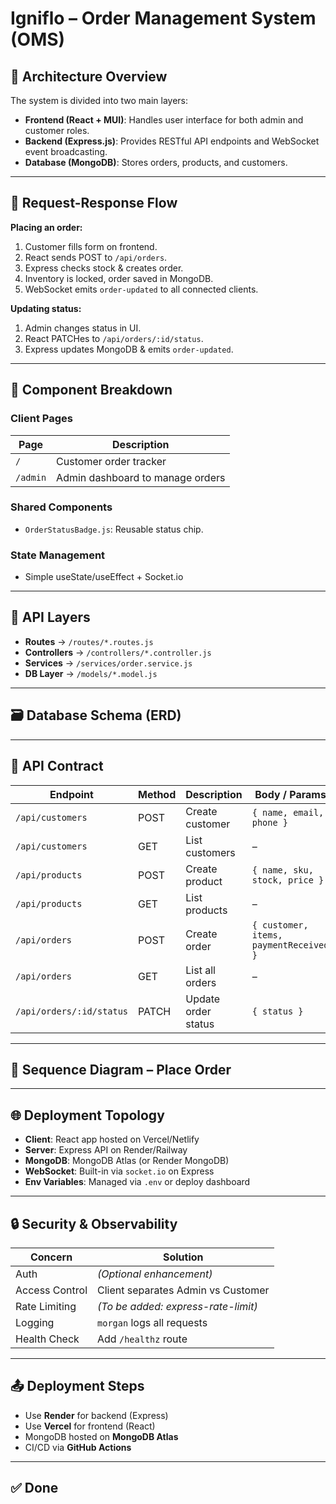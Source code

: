 # Igniflo – Order Management System (OMS)

## 📐 Architecture Overview

The system is divided into two main layers:


- **Frontend (React + MUI)**: Handles user interface for both admin and customer roles.
- **Backend (Express.js)**: Provides RESTful API endpoints and WebSocket event broadcasting.
- **Database (MongoDB)**: Stores orders, products, and customers.

---

## 🔁 Request-Response Flow

**Placing an order:**
1. Customer fills form on frontend.
2. React sends POST to `/api/orders`.
3. Express checks stock & creates order.
4. Inventory is locked, order saved in MongoDB.
5. WebSocket emits `order-updated` to all connected clients.

**Updating status:**
1. Admin changes status in UI.
2. React PATCHes to `/api/orders/:id/status`.
3. Express updates MongoDB & emits `order-updated`.

---

## 🧩 Component Breakdown

### Client Pages

| Page        | Description                          |
|-------------|--------------------------------------|
| `/`         | Customer order tracker               |
| `/admin`    | Admin dashboard to manage orders     |

### Shared Components

- `OrderStatusBadge.js`: Reusable status chip.

### State Management

- Simple useState/useEffect + Socket.io

---

## 🚦 API Layers

- **Routes** → `/routes/*.routes.js`
- **Controllers** → `/controllers/*.controller.js`
- **Services** → `/services/order.service.js`
- **DB Layer** → `/models/*.model.js`

---

## 🗃️ Database Schema (ERD)


---

## 🔌 API Contract

| Endpoint                  | Method | Description               | Body / Params                         |
|---------------------------|--------|---------------------------|----------------------------------------|
| `/api/customers`          | POST   | Create customer           | `{ name, email, phone }`              |
| `/api/customers`          | GET    | List customers            | –                                      |
| `/api/products`           | POST   | Create product            | `{ name, sku, stock, price }`         |
| `/api/products`           | GET    | List products             | –                                      |
| `/api/orders`             | POST   | Create order              | `{ customer, items, paymentReceived }`|
| `/api/orders`             | GET    | List all orders           | –                                      |
| `/api/orders/:id/status` | PATCH  | Update order status       | `{ status }`                           |

---

## 🔄 Sequence Diagram – Place Order


---

## 🌐 Deployment Topology

- **Client**: React app hosted on Vercel/Netlify
- **Server**: Express API on Render/Railway
- **MongoDB**: MongoDB Atlas (or Render MongoDB)
- **WebSocket**: Built-in via `socket.io` on Express
- **Env Variables**: Managed via `.env` or deploy dashboard

---

## 🔒 Security & Observability

| Concern         | Solution                             |
|----------------|--------------------------------------|
| Auth            | *(Optional enhancement)*             |
| Access Control  | Client separates Admin vs Customer   |
| Rate Limiting   | *(To be added: express-rate-limit)*  |
| Logging         | `morgan` logs all requests           |
| Health Check    | Add `/healthz` route                 |

---

## 📤 Deployment Steps

- Use **Render** for backend (Express)
- Use **Vercel** for frontend (React)
- MongoDB hosted on **MongoDB Atlas**
- CI/CD via **GitHub Actions**

---

## ✅ Done
